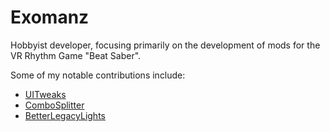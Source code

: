# Exomanz
Hobbyist developer, focusing primarily on the development of mods for the VR Rhythm Game "Beat Saber".

Some of my notable contributions include:
- [UITweaks](https://github.com/Exomanz/UITweaks)
- [ComboSplitter](https://github.com/Exomanz/ComboSplitter)
- [BetterLegacyLights](https://github.com/Exomanz/BetterLegacyLights)
